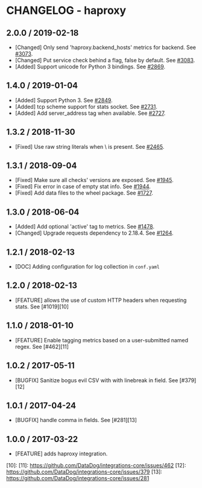 # CHANGELOG - haproxy

## 2.0.0 / 2019-02-18

* [Changed] Only send 'haproxy.backend_hosts' metrics for backend. See [#3073](https://github.com/DataDog/integrations-core/pull/3073).
* [Changed] Put service check behind a flag, false by default. See [#3083](https://github.com/DataDog/integrations-core/pull/3083).
* [Added] Support unicode for Python 3 bindings. See [#2869](https://github.com/DataDog/integrations-core/pull/2869).

## 1.4.0 / 2019-01-04

* [Added] Support Python 3. See [#2849][1].
* [Added] tcp scheme support for stats socket. See [#2731][2].
* [Added] Add server_address tag when available. See [#2727][3].

## 1.3.2 / 2018-11-30

* [Fixed] Use raw string literals when \ is present. See [#2465][4].

## 1.3.1 / 2018-09-04

* [Fixed] Make sure all checks' versions are exposed. See [#1945][5].
* [Fixed] Fix error in case of empty stat info. See [#1944][6].
* [Fixed] Add data files to the wheel package. See [#1727][7].

## 1.3.0 / 2018-06-04

* [Added] Add optional 'active' tag to metrics. See [#1478][8].
* [Changed] Upgrade requests dependency to 2.18.4. See [#1264][9].

## 1.2.1 / 2018-02-13

* [DOC] Adding configuration for log collection in `conf.yaml`

## 1.2.0 / 2018-02-13

* [FEATURE] allows the use of custom HTTP headers when requesting stats. See [#1019][10]

## 1.1.0 / 2018-01-10

* [FEATURE] Enable tagging metrics based on a user-submitted named regex. See [#462][11]

## 1.0.2 / 2017-05-11

* [BUGFIX] Sanitize bogus evil CSV with with linebreak in field. See [#379][12]

## 1.0.1 / 2017-04-24

* [BUGFIX] handle comma in fields. See [#281][13]

## 1.0.0 / 2017-03-22

* [FEATURE] adds haproxy integration.

<!--- The following link definition list is generated by PimpMyChangelog --->
[1]: https://github.com/DataDog/integrations-core/pull/2849
[2]: https://github.com/DataDog/integrations-core/pull/2731
[3]: https://github.com/DataDog/integrations-core/pull/2727
[4]: https://github.com/DataDog/integrations-core/pull/2465
[5]: https://github.com/DataDog/integrations-core/pull/1945
[6]: https://github.com/DataDog/integrations-core/pull/1944
[7]: https://github.com/DataDog/integrations-core/pull/1727
[8]: https://github.com/DataDog/integrations-core/pull/1478
[9]: https://github.com/DataDog/integrations-core/pull/1264
[10]: 
[11]: https://github.com/DataDog/integrations-core/issues/462
[12]: https://github.com/DataDog/integrations-core/issues/379
[13]: https://github.com/DataDog/integrations-core/issues/281
